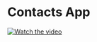 # Contacts App

[![Watch the video](https://firebasestorage.googleapis.com/v0/b/portfolio-31209.appspot.com/o/Screen%20Shot%202022-03-25%20at%208.48.26%20AM.png?alt=media&token=c4e51ce2-9652-4782-8c94-543763bbf6d7)](https://firebasestorage.googleapis.com/v0/b/portfolio-31209.appspot.com/o/demo.mov?alt=media&token=34567fdd-a3ca-427b-b587-7153cee43596)